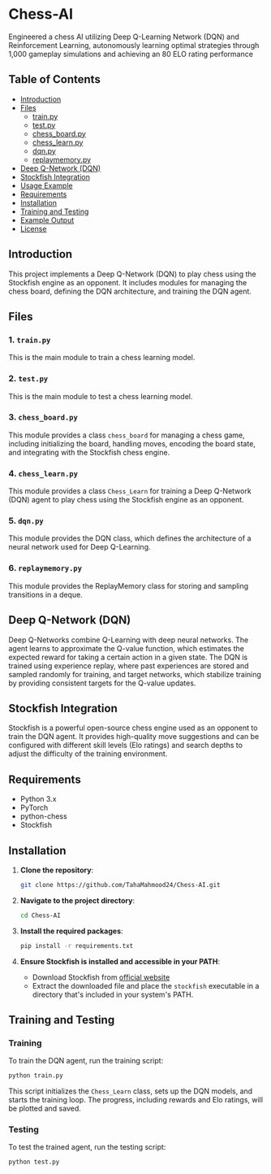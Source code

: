# Chess-AI

Engineered a chess AI utilizing Deep Q-Learning Network (DQN) and Reinforcement Learning, autonomously learning optimal strategies through 1,000 gameplay simulations and achieving an 80 ELO rating performance

## Table of Contents

- [Introduction](#introduction)
- [Files](#files)
  - [train.py](#1-trainpy)
  - [test.py](#2-testpy)
  - [chess_board.py](#3-chess_boardpy)
  - [chess_learn.py](#4-chess_learnpy)
  - [dqn.py](#5-dqnpy)
  - [replaymemory.py](#6-replaymemorypy)
- [Deep Q-Network (DQN)](#deep-q-network-dqn)
- [Stockfish Integration](#stockfish-integration)
- [Usage Example](#usage-example)
- [Requirements](#requirements)
- [Installation](#installation)
- [Training and Testing](#training-and-testing)
- [Example Output](#example-output)
- [License](#license)

## Introduction

This project implements a Deep Q-Network (DQN) to play chess using the Stockfish engine as an opponent. It includes modules for managing the chess board, defining the DQN architecture, and training the DQN agent.

## Files

### 1. `train.py`

This is the main module to train a chess learning model.

### 2. `test.py`

This is the main module to test a chess learning model.

### 3. `chess_board.py`

This module provides a class `chess_board` for managing a chess game, including initializing the board, handling moves, encoding the board state, and integrating with the Stockfish chess engine.

### 4. `chess_learn.py`

This module provides a class `Chess_Learn` for training a Deep Q-Network (DQN) agent to play chess using the Stockfish engine as an opponent.

### 5. `dqn.py`

This module provides the DQN class, which defines the architecture of a neural network used for Deep Q-Learning.

### 6. `replaymemory.py`

This module provides the ReplayMemory class for storing and sampling transitions in a deque.

## Deep Q-Network (DQN)

Deep Q-Networks combine Q-Learning with deep neural networks. The agent learns to approximate the Q-value function, which estimates the expected reward for taking a certain action in a given state. The DQN is trained using experience replay, where past experiences are stored and sampled randomly for training, and target networks, which stabilize training by providing consistent targets for the Q-value updates.

## Stockfish Integration

Stockfish is a powerful open-source chess engine used as an opponent to train the DQN agent. It provides high-quality move suggestions and can be configured with different skill levels (Elo ratings) and search depths to adjust the difficulty of the training environment.

## Requirements

- Python 3.x
- PyTorch
- python-chess
- Stockfish

## Installation

1. **Clone the repository**:
   ```bash
   git clone https://github.com/TahaMahmood24/Chess-AI.git
   ```

2. **Navigate to the project directory**:
   ```bash
   cd Chess-AI
   ```

3. **Install the required packages**:
   ```bash
   pip install -r requirements.txt
   ```

4. **Ensure Stockfish is installed and accessible in your PATH**:
   - Download Stockfish from [official website](https://stockfishchess.org/download/)
   - Extract the downloaded file and place the `stockfish` executable in a directory that's included in your system's PATH.

## Training and Testing

### Training

To train the DQN agent, run the training script:

```bash
python train.py
```

This script initializes the `Chess_Learn` class, sets up the DQN models, and starts the training loop. The progress, including rewards and Elo ratings, will be plotted and saved.

### Testing

To test the trained agent, run the testing script:

```bash
python test.py
```